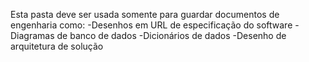 Esta pasta deve ser usada somente para guardar documentos de engenharia como:
-Desenhos em URL de especificação do software
-Diagramas de banco de dados
-Dicionários de dados 
-Desenho de arquitetura de solução
